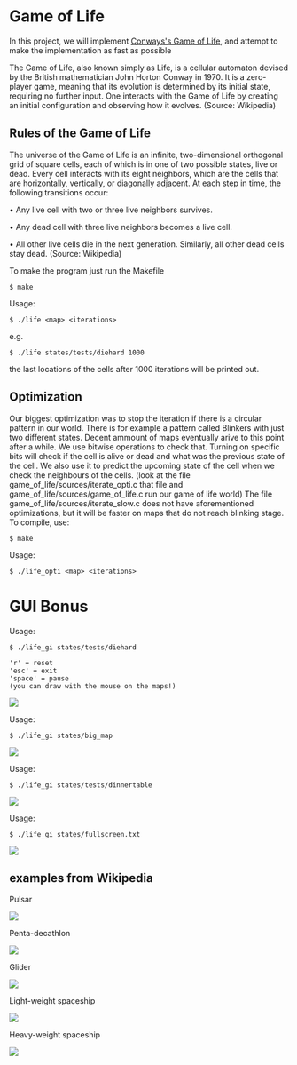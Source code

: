 # Game of Life

In this project, we will implement [Conways's Game of Life](https://en.wikipedia.org/wiki/Conway%27s_Game_of_Life), and
attempt to make the implementation as fast as possible

The Game of Life, also known simply as Life, is a cellular automaton
devised by the British mathematician John Horton Conway in 1970. It
is a zero-player game, meaning that its evolution is determined by
its initial state, requiring no further input. One interacts with the
Game of Life by creating an initial configuration and observing how
it evolves.
(Source: Wikipedia)

## Rules of the Game of Life
The universe of the Game of Life is an infinite, two-dimensional
orthogonal grid of square cells, each of which is in one of two
possible states, live or dead. Every cell interacts with its eight
neighbors, which are the cells that are horizontally, vertically, or
diagonally adjacent. At each step in time, the following transitions
occur:

• Any live cell with two or three live neighbors survives.

• Any dead cell with three live neighbors becomes a live cell.

• All other live cells die in the next generation. Similarly, all
other dead cells stay dead.
(Source: Wikipedia)


To make the program just run the Makefile
```
$ make
```

Usage:
```
$ ./life <map> <iterations>
```
e.g.
```
$ ./life states/tests/diehard 1000
```
the last locations of the cells after 1000 iterations will be printed out.

## Optimization
Our biggest optimization was to stop the iteration if there is a circular pattern in our world. There is for example a pattern called Blinkers with just two different states. Decent ammount of maps eventually arive to this point after a while. We use bitwise operations to check that. Turning on specific bits will check if the cell is alive or dead and what was the previous state of the cell. We also use it to predict the upcoming state of the cell when we check the neighbours of the cells. (look at the file game_of_life/sources/iterate_opti.c that file and game_of_life/sources/game_of_life.c run our game of life world)
The file game_of_life/sources/iterate_slow.c does not have aforementioned optimizations, but it will be faster on maps that do not reach blinking stage. To compile, use:

```
$ make
```

Usage:
```
$ ./life_opti <map> <iterations>
```

# GUI Bonus

Usage:
```
$ ./life_gi states/tests/diehard
```
```
'r' = reset
'esc' = exit
'space' = pause
(you can draw with the mouse on the maps!)
```

![](https://github.com/maxrantil/game_of_life/blob/main/gifs/diehard.gif)

Usage:
```
$ ./life_gi states/big_map
```

![](https://github.com/maxrantil/game_of_life/blob/main/gifs/big_map.gif)

Usage:
```
$ ./life_gi states/tests/dinnertable
```

![](https://github.com/maxrantil/game_of_life/blob/main/gifs/dinnertable.gif)

Usage:
```
$ ./life_gi states/fullscreen.txt
```

![](https://github.com/maxrantil/game_of_life/blob/main/gifs/fullscreen.gif)



## examples from Wikipedia

Pulsar

![](https://upload.wikimedia.org/wikipedia/commons/0/07/Game_of_life_pulsar.gif)



Penta-decathlon

![](https://upload.wikimedia.org/wikipedia/commons/f/fb/I-Column.gif)



Glider

![](https://upload.wikimedia.org/wikipedia/commons/f/f2/Game_of_life_animated_glider.gif)



Light-weight spaceship

![](https://upload.wikimedia.org/wikipedia/commons/3/37/Game_of_life_animated_LWSS.gif)



Heavy-weight spaceship

![](https://upload.wikimedia.org/wikipedia/commons/4/4f/Animated_Hwss.gif)
